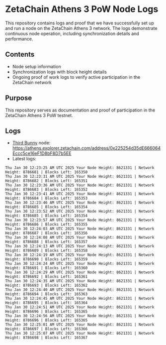 # ZetaChain Athens 3 PoW Node Logs
This repository contains logs and proof that we have successfully set up and run a node on the ZetaChain Athens 3 network. The logs demonstrate continuous node operation, including synchronization details and performance.

## Contents
- Node setup information
- Synchronization logs with block height details
- Ongoing proof of work logs to verify active participation in the ZetaChain network

## Purpose
This repository serves as documentation and proof of participation in the ZetaChain Athens 3 PoW testnet.

## Logs

- [Third Bunny](https://thirdbunny.xyz/) node: https://athens.explorer.zetachain.com/address/0x225254d35dE666064Eccc5ce16eF1D8bF8D7b5EE
- Latest logs:
```
Thu Jan 30 12:23:25 AM UTC 2025 Your Node Height: 8621331 | Network Height: 8786681 | Blocks Left: 165350
Thu Jan 30 12:23:31 AM UTC 2025 Your Node Height: 8621331 | Network Height: 8786682 | Blocks Left: 165351
Thu Jan 30 12:23:36 AM UTC 2025 Your Node Height: 8621331 | Network Height: 8786683 | Blocks Left: 165352
Thu Jan 30 12:23:41 AM UTC 2025 Your Node Height: 8621331 | Network Height: 8786684 | Blocks Left: 165353
Thu Jan 30 12:23:46 AM UTC 2025 Your Node Height: 8621331 | Network Height: 8786685 | Blocks Left: 165354
Thu Jan 30 12:23:52 AM UTC 2025 Your Node Height: 8621331 | Network Height: 8786685 | Blocks Left: 165354
Thu Jan 30 12:23:57 AM UTC 2025 Your Node Height: 8621331 | Network Height: 8786686 | Blocks Left: 165355
Thu Jan 30 12:24:03 AM UTC 2025 Your Node Height: 8621331 | Network Height: 8786687 | Blocks Left: 165356
Thu Jan 30 12:24:08 AM UTC 2025 Your Node Height: 8621331 | Network Height: 8786688 | Blocks Left: 165357
Thu Jan 30 12:24:13 AM UTC 2025 Your Node Height: 8621331 | Network Height: 8786689 | Blocks Left: 165358
Thu Jan 30 12:24:19 AM UTC 2025 Your Node Height: 8621331 | Network Height: 8786690 | Blocks Left: 165359
Thu Jan 30 12:24:24 AM UTC 2025 Your Node Height: 8621331 | Network Height: 8786691 | Blocks Left: 165360
Thu Jan 30 12:24:29 AM UTC 2025 Your Node Height: 8621331 | Network Height: 8786692 | Blocks Left: 165361
Thu Jan 30 12:24:35 AM UTC 2025 Your Node Height: 8621331 | Network Height: 8786693 | Blocks Left: 165362
Thu Jan 30 12:24:40 AM UTC 2025 Your Node Height: 8621331 | Network Height: 8786694 | Blocks Left: 165363
Thu Jan 30 12:24:45 AM UTC 2025 Your Node Height: 8621331 | Network Height: 8786695 | Blocks Left: 165364
Thu Jan 30 12:24:51 AM UTC 2025 Your Node Height: 8621331 | Network Height: 8786696 | Blocks Left: 165365
Thu Jan 30 12:24:56 AM UTC 2025 Your Node Height: 8621331 | Network Height: 8786696 | Blocks Left: 165365
Thu Jan 30 12:25:01 AM UTC 2025 Your Node Height: 8621331 | Network Height: 8786697 | Blocks Left: 165366
Thu Jan 30 12:25:07 AM UTC 2025 Your Node Height: 8621331 | Network Height: 8786698 | Blocks Left: 165367
```
